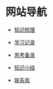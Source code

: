 <!--
 * @Author: liujie22
 * @Date: 2020-07-14 09:43:19
 * @Desc: 
--> 
# 网站导航
+ [知识梳理](./KnowledgeComb/vue)
+ [学习记录](./record/2020/first)
+ [思考备录](./thinking/2020/first)
+ [知识小结](./conclusion/2020/将base64转换为文件对象)

+ [联系我](https://github.com/liujie1991/myBlog/issues)
